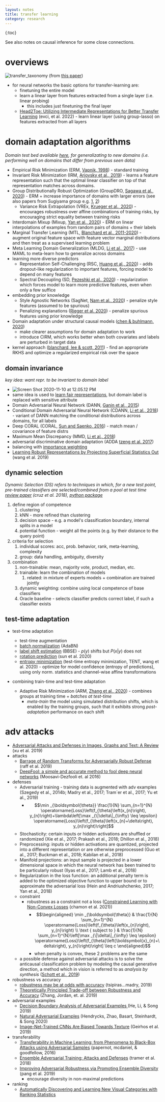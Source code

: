 ```yaml
---
layout: notes
title: transfer learning
category: research
---
```



{:toc}

See also notes on causal inference for some close connections. 

# overviews

![transfer_taxonomy](../assets/transfer_taxonomy.png) (from [this paper](https://arxiv.org/pdf/2109.14501v1.pdf))

- for neural networks the basic options for transfer-learning are:
  - finetuning the entire model
  - learn a linear layer from features extracted from a single layer (i.e. linear probing)
    - this includes just finetuning the final layer
  - [Head2Toe: Utilizing Intermediate Representations for Better Transfer Learning](https://arxiv.org/abs/2201.03529) (evci, et al. 2022) - learn linear layer (using group-lasso) on features extracted from all layers

# domain adaptation algorithms

*Domain test bed available [here](https://github.com/facebookresearch/DomainBed), for generalizating to new domains (i.e. performing well on domains that differ from previous seen data)*

- Empirical Risk Minimization (ERM, [Vapnik, 1998](https://www.wiley.com/en-fr/Statistical+Learning+Theory-p-9780471030034)) - standard training
- Invariant Risk Minimization (IRM, [Arjovsky et al., 2019](https://arxiv.org/abs/1907.02893)) - learns a feature representation such that the optimal linear classifier on top of that representation matches across domains.
- Group Distributionally Robust Optimization (GroupDRO, [Sagawa et al., 2020](https://arxiv.org/abs/1911.08731)) - ERM + increase importance of domains with larger errors (see also papers from Sugiyama group e.g. [1](http://papers.neurips.cc/paper/3019-mixture-regression-for-covariate-shift.pdf), [2](https://arxiv.org/abs/1611.02041))
  - Variance Risk Extrapolation (VREx, [Krueger et al., 2020](https://arxiv.org/abs/2003.00688)) - encourages robustness over affine combinations of training risks, by encouraging strict equality between training risks
- Interdomain Mixup (Mixup, [Yan et al., 2020](https://arxiv.org/abs/2001.00677)) - ERM on linear interpolations of examples from random pairs of domains + their labels
- Marginal Transfer Learning (MTL, [Blanchard et al., 2011-2020](https://arxiv.org/abs/1711.07910)) - augment original feature space with feature vector marginal distributions and then treat as a supervised learning problem
- Meta Learning Domain Generalization (MLDG, [Li et al., 2017](https://arxiv.org/abs/1710.03463)) - use MAML to meta-learn how to generalize across domains
- learning more diverse predictors
  - Representation Self-Challenging (RSC, [Huang et al., 2020](https://arxiv.org/abs/2007.02454)) - adds dropout-like regularization to important features, forcing model to depend on many features
  - Spectral Decoupling (SD, [Pezeshki et al., 2020](https://arxiv.org/abs/2011.09468)) - regularization which forces model to learn more predictive features, even when only a few suffice
- embedding prior knowledge
  - Style Agnostic Networks (SagNet, [Nam et al., 2020](https://arxiv.org/abs/1910.11645)) - penalize style features (assumed to be spurious)
  - Penalizing explanations ([Rieger et al. 2020](https://arxiv.org/abs/1909.13584)) - penalize spurious features using prior knowledge
- Domain adaptation under structural causal models ([chen & buhlmann, 2020]((https://arxiv.org/abs/2010.15764)))
  - make clearer assumptions for domain adaptation to work
  - introduce CIRM, which works better when both covariates and labels are perturbed in target data
- kernel approach ([blanchard, lee & scott, 2011](https://papers.nips.cc/paper/2011/file/b571ecea16a9824023ee1af16897a582-Paper.pdf)) - find an appropriate RKHS and optimize a regularized empirical risk over the space



## domain invariance

*key idea: want repr. to be invariant to domain label*

- ![Screen Shot 2020-11-10 at 12.05.12 PM](../assets/domain_adv_training.png)
- same idea is used to [learn fair representations](https://www.cs.toronto.edu/~toni/Papers/icml-final.pdf), but domain label is replaced with sensitive attribute
- Domain Adversarial Neural Network (DANN, [Ganin et al., 2015](https://arxiv.org/abs/1505.07818))
- Conditional Domain Adversarial Neural Network (CDANN, [Li et al., 2018](https://arxiv.org/abs/1807.08479)) - variant of DANN matching the conditional distributions  across domains, for all labels 
- Deep CORAL (CORAL, [Sun and Saenko, 2016](https://arxiv.org/abs/1607.01719)) - match mean / covariance of feature distrs
- Maximum Mean Discrepancy (MMD, [Li et al., 2018](https://openaccess.thecvf.com/content_cvpr_2018/papers/Li_Domain_Generalization_With_CVPR_2018_paper.pdf))
- adversarial discriminative domain adaptation (ADDA [tzeng et al. 2017](https://arxiv.org/abs/1702.05464))
- balancing with [importance weighting](https://citeseerx.ist.psu.edu/viewdoc/download?doi=10.1.1.370.4921&rep=rep1&type=pdf)
- [Learning Robust Representations by Projecting Superficial Statistics Out](https://arxiv.org/abs/1903.06256) (wang et al. 2019)

## dynamic selection

*Dynamic Selection (DS) refers to techniques in which, for a new test point, pre-trained classifiers are selected/combined from a pool at test time  [review paper](https://www.etsmtl.ca/Unites-de-recherche/LIVIA/Recherche-et-innovation/Publications/Publications-2017/RCruz_InfoFusion.pdf) (cruz et al. 2018), [python package](https://github.com/scikit-learn-contrib/DESlib)*

1. define region of competence
   1. clustering
   2. kNN - more refined than clustering
   3. decision space - e.g. a model's classification boundary, internal splits in a model
   4. potential function - weight all the points (e.g. by their distance to the query point)
2. criteria for selection
   1. individual scores: acc, prob. behavior, rank, meta-learning, complexity
   2. group: data handling, ambiguity, diversity
3. combination
   1. non-trainable: mean, majority vote, product, median, etc.
   2. trainable: learn the combination of models
      1. related: in mixture of experts models + combination are trained jointly
   3. dynamic weighting: combine using local competence of base classifiers
   4. Oracle baseline - selects classifier predicts correct label, if such a classifier exists 

## test-time adaptation

- test-time adaptation
  - test-time augmentation
  - [batch normalization](https://arxiv.org/abs/1603.04779) (AdaBN)
  - [label shift estimation](https://arxiv.org/abs/1802.03916) (BBSE) - $p(y)$ shifts but $P(x|y)$ does not
  - [rotation prediction](https://arxiv.org/abs/1909.13231) (sun et al. 2020)
  - [entropy minimization](https://arxiv.org/abs/2006.10726) (test-time entropy minimization, TENT, wang et al. 2020) - optimize for model confidence (entropy of predictions), using only norm. statistics and channel-wise affine transformations

- combining train-time and test-time adaptation
  - Adaptive Risk Minimization (ARM, [Zhang et al., 2020](https://arxiv.org/abs/2007.02931)) - combines groups at training time + *batches at test-time*
    - *meta-train* the model using simulated distribution shifts, which is enabled by the training groups, such that it exhibits strong *post-adaptation* performance on each shift

# adv attacks

- [Adversarial Attacks and Defenses in Images, Graphs and Text: A Review](https://arxiv.org/abs/1909.08072) (xu et al. 2019) 
- attacks
  - [Barrage of Random Transforms for Adversarially Robust Defense](http://openaccess.thecvf.com/content_CVPR_2019/papers/Raff_Barrage_of_Random_Transforms_for_Adversarially_Robust_Defense_CVPR_2019_paper.pdf) (raff et al. 2019) 
  - [DeepFool: a simple and accurate method to fool deep neural networks](https://arxiv.org/abs/1511.04599) (Moosavi-Dezfooli et. al 2016)
- defenses
  - Adversarial training -  training data is augmented with adv examples (Szegedy et al., 2014b; Madry et al., 2017; Tram`er et al., 2017; Yu et al., 2019)
    - $$\min _{\boldsymbol{\theta}} \frac{1}{N} \sum_{n=1}^{N} \operatorname{Loss}\left(f_{\theta}\left(x_{n}\right), y_{n}\right)+\lambda\left[\max _{\|\delta\|_{\infty} \leq \epsilon} \operatorname{Loss}\left(f_{\theta}\left(x_{n}+\delta\right), y_{n}\right)\right]$$
  - Stochasticity: certain inputs or hidden activations are shuffled or randomized (Xie et al., 2017; Prakash et al., 2018; Dhillon et al., 2018)
  - Preprocessing: inputs or hidden activations are quantized, projected into a different representation or are otherwise preprocessed (Guo et al., 2017; Buckman et al., 2018; Kabilan et al., 2018)
  - Manifold projections: an input sample is projected in a lower dimensional space in which the neural network has been trained to be particularly robust (Ilyas et al., 2017; Lamb et al., 2018)
  - Regularization in the loss function: an additional penalty term is added to the optimized objective function to upper bound or to approximate the adversarial loss (Hein and Andriushchenko, 2017; Yan et al., 2018)
  - constraint
    - robustness as a constraint not a loss ([Constrained Learning with Non-Convex Losses](https://arxiv.org/abs/2103.05134) (chamon et al. 2021))
      - $$\begin{aligned}
        \min _{\boldsymbol{\theta}} & \frac{1}{N} \sum_{n=1}^{N} \operatorname{Loss}\left(f_{\theta}\left(x_{n}\right), y_{n}\right) \\
        \text { subject to } & \frac{1}{N} \sum_{n=1}^{N}\left[\max _{\|\delta\|_{\infty} \leq \epsilon} \operatorname{Loss}\left(f_{\theta}\left(\boldsymbol{x}_{n}+\delta\right), y_{n}\right)\right] \leq c
        \end{aligned}$$
      - when penalty is convex, these 2 problems are the same
  - a possible defense against adversarial attacks is to solve the anticausal classification problem by modeling the causal generative direction, a method which in vision is referred to as *analysis by synthesis* ([Schott et al., 2019](https://arxiv.org/abs/1805.09190))
- robustness vs accuracy
  - [robustness may be at odds with accuracy](https://openreview.net/pdf?id=SyxAb30cY7) (tsipiras...madry, 2019)
  - [Theoretically Principled Trade-off between Robustness and Accuracy](https://arxiv.org/abs/1901.08573) (Zhang, Jordan, et. al. 2019)
- adversarial examples
  - [Decision Boundary Analysis of Adversarial Examples ](https://pdfs.semanticscholar.org/08c5/88465b7d801ad912ef3e9107fa511ea0e403.pdf)(He, Li, & Song 2019)
  - [Natural Adversarial Examples](https://arxiv.org/abs/1907.07174) (Hendrycks, Zhao, Basart, Steinhardt, & Song 2020)
  - [Image-Net-Trained CNNs Are Biased Towards Texture](https://openreview.net/pdf?id=Bygh9j09KX) (Geirhos et al. 2019)
- transferability
  - [Transferability in Machine Learning: from Phenomena to Black-Box Attacks using Adversarial Samples](https://arxiv.org/abs/1605.07277) (papernot, mcdaniel, & goodfellow, 2016)
  - [Ensemble Adversarial Training: Attacks and Defenses](https://arxiv.org/pdf/1705.07204.pdf) (tramer et al. 2018)
  - [Improving Adversarial Robustness via Promoting Ensemble Diversity](https://arxiv.org/pdf/1901.08846.pdf) (pang et al. 2019)
    - encourage diversity in non-maximal predictions
- ranking
  - [Automatically Discovering and Learning New Visual Categories with Ranking Statistics](https://arxiv.org/pdf/2002.05714.pdf)

